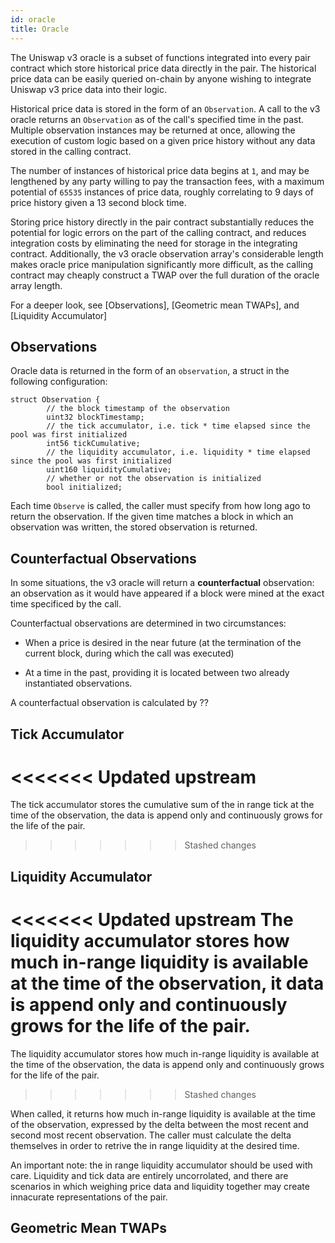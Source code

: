 ```yaml
---
id: oracle
title: Oracle
---
```


The Uniswap v3 oracle is a subset of functions integrated into every pair contract which store historical price data directly in the pair. The historical price data can be easily queried on-chain by anyone wishing to integrate Uniswap v3 price data into their logic.

Historical price data is stored in the form of an `Observation`. A call to the v3 oracle returns an `Observation` as of the call's specified time in the past. Multiple observation instances may be returned at once, allowing the execution of custom logic based on a given price history without any data stored in the calling contract.

The number of instances of historical price data begins at `1`, and may be lengthened by any party willing to pay the transaction fees, with a maximum potential of `65535` instances of price data, roughly correlating to 9 days of price history given a 13 second block time.

Storing price history directly in the pair contract substantially reduces the potential for logic errors on the part of the calling contract, and reduces integration costs by eliminating the need for storage in the integrating contract. Additionally, the v3 oracle observation array's considerable length makes oracle price manipulation significantly more difficult, as the calling contract may cheaply construct a TWAP over the full duration of the oracle array length.


For a deeper look, see [Observations], [Geometric mean TWAPs], and [Liquidity Accumulator]

## Observations

Oracle data is returned in the form of an `observation`, a struct in the following configuration:

```solidity
struct Observation {
        // the block timestamp of the observation
        uint32 blockTimestamp;
        // the tick accumulator, i.e. tick * time elapsed since the pool was first initialized
        int56 tickCumulative;
        // the liquidity accumulator, i.e. liquidity * time elapsed since the pool was first initialized
        uint160 liquidityCumulative;
        // whether or not the observation is initialized
        bool initialized;
   ```


Each time `Observe` is called, the caller must specify from how long ago to return the observation. If the given time matches a block in which an observation was written, the stored observation is returned.

## Counterfactual Observations

In some situations, the v3 oracle will return a **counterfactual** observation: an observation as it would have appeared if a block were mined at the exact time specificed by the call.

Counterfactual observations are determined in two circumstances:

* When a price is desired in the near future (at the termination of the current block, during which the call was executed)

* At a time in the past, providing it is located between two already instantiated observations.

A counterfactual observation is calculated by ??

## Tick Accumulator

<<<<<<< Updated upstream
=======
The tick accumulator stores the cumulative sum of the in range tick at the time of the observation, the data is append only and continuously grows for the life of the pair.
>>>>>>> Stashed changes



## Liquidity Accumulator

<<<<<<< Updated upstream
The liquidity accumulator stores how much in-range liquidity is available at the time of the observation, it data is append only and continuously grows for the life of the pair.
=======
The liquidity accumulator stores how much in-range liquidity is available at the time of the observation, the data is append only and continuously grows for the life of the pair.
>>>>>>> Stashed changes

When called, it returns how much in-range liquidity is available at the time of the observation, expressed by the delta between the most recent and second most recent observation. The caller must calculate the delta themselves in order to retrive the in range liquidity at the desired time.

An important note: the in range liquidity accumulator should be used with care. Liquidity and tick data are entirely uncorrolated, and there are  scenarios in which weighing price data and liquidity together may create innacurate representations of the pair.

 



## Geometric Mean TWAPs

